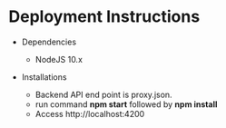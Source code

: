 # Deployment Instructions
- Dependencies
    - NodeJS 10.x
    
- Installations
    - Backend API end point is proxy.json.
    - run command **npm start** followed by **npm install**
    - Access http://localhost:4200
   
   
